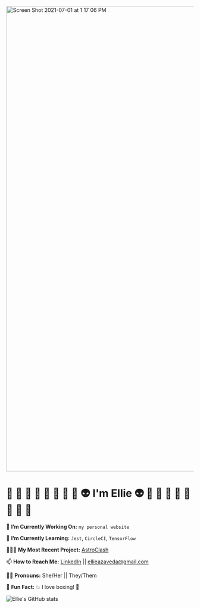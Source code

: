 <img width="1250" alt="Screen Shot 2021-07-01 at 1 17 06 PM" src="https://user-images.githubusercontent.com/76409536/124178483-d5040400-da6e-11eb-87c0-44374de94acd.png">

# 🖤 🤎 💜 💙 💚 💛 🧡 💖 👽 I'm Ellie 👽 💖 🧡 💛 💚 💙 💜 🤎 🖤

🔭 **I’m Currently Working On:** `my personal website`

🌱 **I’m Currently Learning:** `Jest`, `CircleCI`, `TensorFlow`

👩🏻‍💻 **My Most Recent Project:** [AstroClash](https://github.com/EllieAzaveda/AstroClash.git)

📫 **How to Reach Me:** [LinkedIn](https://www.linkedin.com/in/ellie-azaveda/) || ellieazaveda@gmail.com

🏳️‍🌈 **Pronouns:** She/Her || They/Them

🤖 **Fun Fact:** 💥 I love boxing! 🥊

![Ellie's GitHub stats](https://github-readme-stats.vercel.app/api?username=ellieazaveda&show_icons=true&theme=nightowl)


